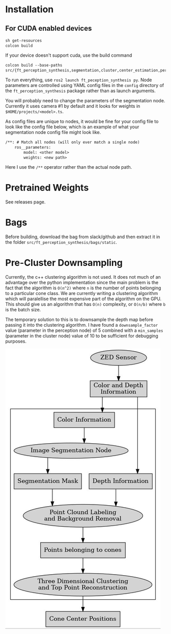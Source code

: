 # Installation

## For CUDA enabled devices

```
sh get-resources
colcon build
```

If your device doesn't support cuda, use the build command

```
colcon build --base-paths src/{ft_perception_synthesis,segmentation,cluster,center_estimation,perception_msgs}
```

To run everything, use `ros2 launch ft_peception_synthesis py`.
Node parameters are controlled using YAML config files in the `config` directory of the `ft_perception_synthesis` package rather than as launch arguments.

You will probably need to change the parameters of the segmentation node.
Currently it uses camera #1 by default and it looks for weights in `$HOME/projects/<model>.ts`.

As config files are unique to nodes, it would be fine for your config file to look like the config file below, which is an example of what your segmentation node config file might look like.

```
/**: # Match all nodes (will only ever match a single node)
	ros__parameters:
		model: <other model>
		weights: <new path>
```

Here I use the `/**` operator rather than the actual node path.

# Pretrained Weights

See releases page.

# Bags

Before building, download the bag from slack/github and then extract it in the folder `src/ft_perception_synthesis/bags/static`.

# Pre-Cluster Downsampling

Currently, the c++ clustering algorithm is not used.
It does not much of an advantage over the python implementation since the main problem is the fact that the algorithm is `O(n^2)` where `n` is the number of points belonging to a particular cone class.
We are currently writing a clustering algorithm which will paralellise the most expensive part of the algorithm on the GPU.
This should give us an algorithm that has `O(n)` complexity, or `O(n/b)` where `b` is the batch size. 

The temporary solution to this is to downsample the depth map before passing it into the clustering algorithm.
I have found a `downsample_factor` value (parameter in the perception node) of 5 combined with a `min_samples` (parameter in the cluster node) value of 10 to be sufficient for debugging purposes.


[![test]][the_rest]

[test]: uml.jpg
[the_rest]: ?
